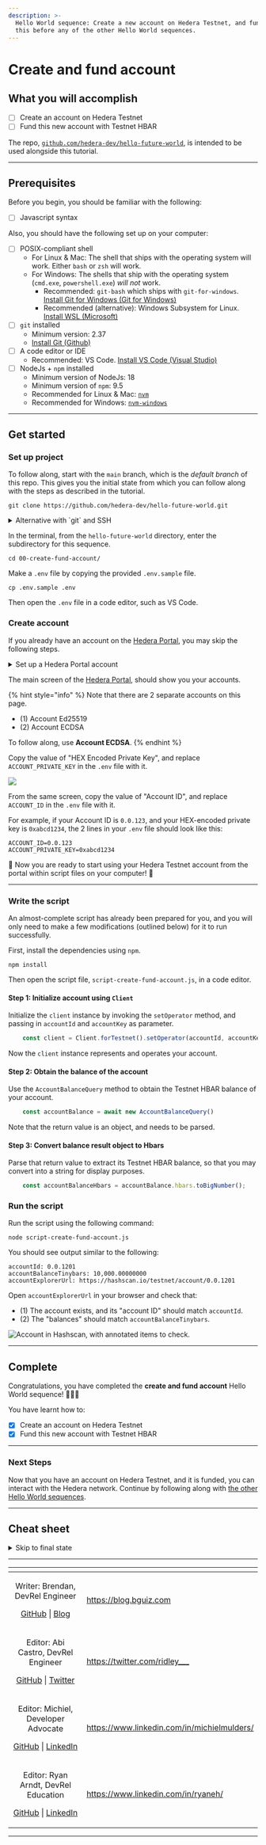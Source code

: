 ```yaml
---
description: >-
  Hello World sequence: Create a new account on Hedera Testnet, and fund it. Do
  this before any of the other Hello World sequences.
---
```


# Create and fund account

## What you will accomplish

* [ ] Create an account on Hedera Testnet
* [ ] Fund this new account with Testnet HBAR

The repo, [`github.com/hedera-dev/hello-future-world`](https://github.com/hedera-dev/hello-future-world/), is intended to be used alongside this tutorial.

***

## Prerequisites

Before you begin, you should be familiar with the following:

* [ ] Javascript syntax

Also, you should have the following set up on your computer:

* [ ] POSIX-compliant shell
  * For Linux & Mac: The shell that ships with the operating system will work. Either `bash` or `zsh` will work.
  * For Windows: The shells that ship with the operating system (`cmd.exe`, `powershell.exe`) _will not_ work.
    * Recommended: `git-bash` which ships with `git-for-windows`. [Install Git for Windows (Git for Windows)](https://gitforwindows.org/)
    * Recommended (alternative): Windows Subsystem for Linux. [Install WSL (Microsoft)](https://learn.microsoft.com/en-us/windows/wsl/install)
* [ ] `git` installed
  * Minimum version: 2.37
  * [Install Git (Github)](https://github.com/git-guides/install-git)
* [ ] A code editor or IDE
  * Recommended: VS Code. [Install VS Code (Visual Studio)](https://code.visualstudio.com/docs/setup/setup-overview)
* [ ] NodeJs + `npm` installed
  * Minimum version of NodeJs: 18
  * Minimum version of `npm`: 9.5
  * Recommended for Linux & Mac: [`nvm`](https://github.com/nvm-sh/nvm)
  * Recommended for Windows: [`nvm-windows`](https://github.com/coreybutler/nvm-windows)

***

## Get started

### Set up project

To follow along, start with the `main` branch, which is the _default branch_ of this repo. This gives you the initial state from which you can follow along with the steps as described in the tutorial.

```shell
git clone https://github.com/hedera-dev/hello-future-world.git
```

<details>

<summary>Alternative with `git` and SSH</summary>

If you have [configured SSH](https://docs.github.com/en/authentication/connecting-to-github-with-ssh)
to work with `git`, you may wish use this command instead:

```shell
git clone git@github.com:hedera-dev/hello-future-world.git
```

</details>

In the terminal, from the `hello-future-world` directory, enter the subdirectory for this sequence.

```shell
cd 00-create-fund-account/
```

Make a `.env` file by copying the provided `.env.sample` file.

```shell
cp .env.sample .env
```

Then open the `.env` file in a code editor, such as VS Code.

### Create account

If you already have an account on the [Hedera Portal](https://portal.hedera.com), you may skip the following steps.

<details>

<summary>Set up a Hedera Portal account</summary>

Visit the [Hedera Portal](https://portal.hedera.com), and create a Testnet account.

[![](../../.gitbook/assets/hello-world--account--portal-01-create-account.png)](../../.gitbook/assets/hello-world--account--portal-01-create-account.png "Hedera Portal - 01 - Create Account")

Copy-paste the confirmation code sent to your email.

[![](../../.gitbook/assets/hello-world--account--portal-02-email-verification.png)](../../.gitbook/assets/hello-world--account--portal-02-email-verification.png "Hedera Portal - 02 - Email Verification")

Fill out this form.

[![](../../.gitbook/assets/hello-world--account--portal-03-profile-form.png)](../../.gitbook/assets/hello-world--account--portal-03-profile-form.png "Hedera Portal - 03 - Profile Form"

In the top-left select Hedera Testnet from the drop-down.

[![](../../.gitbook/assets/hello-world--account--portal-04-select-network.png)](../../.gitbook/assets/hello-world--account--portal-04-select-network.png "Hedera Portal - 04 - Select Network")

</details>

The main screen of the [Hedera Portal](https://portal.hedera.com), should show you your accounts.

{% hint style="info" %}
Note that there are 2 separate accounts on this page.

* (1) Account Ed25519
* (2) Account ECDSA

To follow along, use **Account ECDSA**.
{% endhint %}

Copy the value of "HEX Encoded Private Key", and replace `ACCOUNT_PRIVATE_KEY` in the `.env` file with it.

[![](../../.gitbook/assets//hello-world--account--portal-05-copy-fields.png)](../../.gitbook/assets/hello-world--account--portal-05-copy-fields.png "Hedera Portal - 05 - Copy Fields")

From the same screen, copy the value of "Account ID", and replace `ACCOUNT_ID` in the `.env` file with it.

For example, if your Account ID is `0.0.123`, and your HEX-encoded private key is `0xabcd1234`, the 2 lines in your `.env` file should look like this:

```
ACCOUNT_ID=0.0.123
ACCOUNT_PRIVATE_KEY=0xabcd1234
```

🎉 Now you are ready to start using your Hedera Testnet account from the portal within script files on your computer! 🎉

***

### Write the script

An almost-complete script has already been prepared for you, and you will only need to make a few modifications (outlined below) for it to run successfully.

First, install the dependencies using `npm`.

```shell
npm install
```

Then open the script file, `script-create-fund-account.js`, in a code editor.

#### Step 1: Initialize account using `Client`

Initialize the `client` instance by invoking the `setOperator` method, and passing in `accountId` and `accountKey` as parameter.

```javascript
    const client = Client.forTestnet().setOperator(accountId, accountKey);
```

Now the `client` instance represents and operates your account.

#### Step 2: Obtain the balance of the account

Use the `AccountBalanceQuery` method to obtain the Testnet HBAR balance of your account.

```javascript
    const accountBalance = await new AccountBalanceQuery()
```

Note that the return value is an object, and needs to be parsed.

#### Step 3: Convert balance result object to Hbars

Parse that return value to extract its Testnet HBAR balance, so that you may convert into a string for display purposes.

```javascript
    const accountBalanceHbars = accountBalance.hbars.toBigNumber();
```

### Run the script

Run the script using the following command:

```shell
node script-create-fund-account.js
```

You should see output similar to the following:

```
accountId: 0.0.1201
accountBalanceTinybars: 10,000.00000000
accountExplorerUrl: https://hashscan.io/testnet/account/0.0.1201
```

Open `accountExplorerUrl` in your browser and check that:

* (1) The account exists, and its "account ID" should match `accountId`.
* (2) The "balances" should match `accountBalanceTinybars`.

<img src="../../.gitbook/assets/hello-world--account--account.drawing.svg" alt="Account in Hashscan, with annotated items to check." class="gitbook-drawing">

***

## Complete

Congratulations, you have completed the **create and fund account** Hello World sequence! 🎉🎉🎉

You have learnt how to:

* [x] Create an account on Hedera Testnet
* [x] Fund this new account with Testnet HBAR

***

### Next Steps

Now that you have an account on Hedera Testnet, and it is funded, you can interact with the Hedera network. Continue by following along with [the other Hello World sequences](./).

***

## Cheat sheet

<details>

<summary>Skip to final state</summary>

To skip ahead to the final state, use the `completed` branch. This gives you the final state with which you can compare your implementation to the completed steps of the tutorial.

```shell
git fetch origin completed:completed
git checkout completed
```

To see the full set of differences between the initial and final states of the repo, you can use `diff`.

```shell
cd 00-create-fund-account/
git diff main..completed -- ./
```

Alternatively, you may view the `diff` rendered on Github: [`hedera-dev/hello-future-world/compare/main..completed`](https://github.com/hedera-dev/hello-future-world/compare/main..completed) (This will show the `diff` for _all_ sequences.)

Note that the branch names are delimited by `..`, and not by `...`, as the latter finds the `diff` with the latest common ancestor commit, which _is not_ what we want in this case.

</details>

***

<table data-card-size="large" data-view="cards"><thead><tr><th align="center"></th><th data-hidden data-card-target data-type="content-ref"></th></tr></thead><tbody>
<tr><td align="center"><p>Writer: Brendan, DevRel Engineer</p><p><a href="https://github.com/bguiz">GitHub</a> | <a href="https://blog.bguiz.com">Blog</a></p></td><td><a href="https://blog.bguiz.com">https://blog.bguiz.com</a></td></tr>
<tr><td align="center"><p>Editor: Abi Castro, DevRel Engineer</p><p><a href="https://github.com/a-ridley">GitHub</a> | <a href="https://twitter.com/ridley___">Twitter</a></p></td><td><a href="https://twitter.com/ridley___">https://twitter.com/ridley___</a></td></tr>
<tr><td align="center"><p>Editor: Michiel, Developer Advocate</p><p><a href="https://github.com/michielmulders">GitHub</a> | <a href="https://www.linkedin.com/in/michielmulders/">LinkedIn</a></p></td><td><a href="https://www.linkedin.com/in/michielmulders/">https://www.linkedin.com/in/michielmulders/</a></td></tr>
<tr><td align="center"><p>Editor: Ryan Arndt, DevRel Education</p><p><a href="https://github.com/swirlds-ryan">GitHub</a> | <a href="https://www.linkedin.com/in/ryaneh/">LinkedIn</a></p></td><td><a href="https://www.linkedin.com/in/ryaneh/">https://www.linkedin.com/in/ryaneh/</a></td></tr>
</tbody></table>

***

